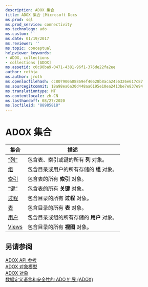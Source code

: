 ```yaml
---
description: ADOX 集合
title: ADOX 集合 |Microsoft Docs
ms.prod: sql
ms.prod_service: connectivity
ms.technology: ado
ms.custom: ''
ms.date: 01/19/2017
ms.reviewer: ''
ms.topic: conceptual
helpviewer_keywords:
- ADOX, collections
- collections [ADOX]
ms.assetid: c0c90ba9-0471-4381-96f1-376de22fa2ee
author: rothja
ms.author: jroth
ms.openlocfilehash: cc807900a08869ef46628b8aca2456326e617c87
ms.sourcegitcommit: 18a98ea6a30d448aa6195e10ea2413be7e837e94
ms.translationtype: MT
ms.contentlocale: zh-CN
ms.lasthandoff: 08/27/2020
ms.locfileid: "88985818"
---
```

# <a name="adox-collections"></a>ADOX 集合

|集合|描述|  
|-|-|  
|[“列”](./columns-collection-adox.md)|包含表、索引或键的所有 **列** 对象。|  
|[组](./groups-collection-adox.md)|包含目录或用户的所有存储的 **组** 对象。|  
|[索引](./indexes-collection-adox.md)|包含表的所有 **索引** 对象。|  
|[“键”](./keys-collection-adox.md)|包含表的所有 **关键** 对象。|  
|[过程](./procedures-collection-adox.md)|包含目录的所有 **过程** 对象。|  
|[表](./tables-collection-adox.md)|包含目录的所有 **表** 对象。|  
|[用户](./users-collection-adox.md)|包含目录或组的所有存储的 **用户** 对象。|  
|[Views](./views-collection-adox.md)|包含目录的所有 **视图** 对象。|  
  
## <a name="see-also"></a>另请参阅  
 [ADOX API 参考](./adox-object-model.md?view=sql-server-ver15)   
 [ADOX 对象模型](./adox-object-model.md)   
 [ADOX 对象](./adox-objects.md)   
 [数据定义语言和安全性的 ADO 扩展 (ADOX)](../../guide/extensions/ado-extensions-for-data-definition-language-and-security-adox.md)